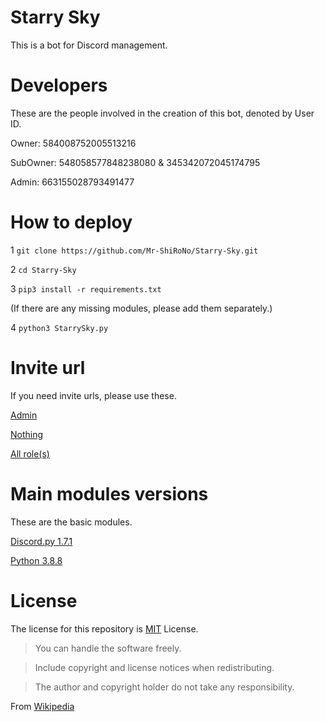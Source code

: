 # Starry Sky
This is a bot for Discord management.

# Developers
These are the people involved in the creation of this bot, denoted by User ID.

Owner: 584008752005513216

SubOwner: 548058577848238080 & 345342072045174795

Admin: 663155028793491477

# How to deploy

1 `git clone https://github.com/Mr-ShiRoNo/Starry-Sky.git`

2 `cd Starry-Sky`

3 `pip3 install -r requirements.txt`

(If there are any missing modules, please add them separately.)

4 `python3 StarrySky.py`

# Invite url
If you need invite urls, please use these.

[Admin](https://discord.com/oauth2/authorize?client_id=797378859199627284&scope=bot&permissions=8/)

[Nothing](https://discord.com/oauth2/authorize?client_id=797378859199627284&scope=bot&permissions=0/)

[All role(s)](https://discord.com/api/oauth2/authorize?client_id=797378859199627284&permissions=4228906231&scope=bot)

# Main modules versions
These are the basic modules.

[Discord.py 1.7.1](https://github.com/Rapptz/discord.py/)

[Python 3.8.8](https://www.python.org/)

# License
The license for this repository is [MIT](https://github.com/Mr-ShiRoNo/Starry-Sky/blob/master/LICENSE/) License.

>You can handle the software freely.

>Include copyright and license notices when redistributing.

>The author and copyright holder do not take any responsibility.

From [Wikipedia](https://ja.wikipedia.org/wiki/MIT_License)
